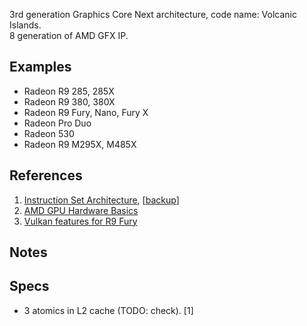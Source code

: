 3rd generation Graphics Core Next architecture, code name: Volcanic Islands.<br/>
8 generation of AMD GFX IP.

## Examples

* Radeon R9 285, 285X
* Radeon R9 380, 380X
* Radeon R9 Fury, Nano, Fury X
* Radeon Pro Duo
* Radeon 530
* Radeon R9 M295X, M485X

## References

1. [Instruction Set Architecture](https://www.amd.com/system/files/TechDocs/gcn3-instruction-set-architecture.pdf), [[backup](../pdf/AMD_gcn3_isa.pdf)]
2. [AMD GPU Hardware Basics](https://www.olcf.ornl.gov/wp-content/uploads/2019/10/ORNL_Application_Readiness_Workshop-AMD_GPU_Basics.pdf)
3. [Vulkan features for R9 Fury](https://vulkan.gpuinfo.org/listreports.php?devicename=AMD%20Radeon%20(TM)%20R9%20Fury%20Series)

## Notes


## Specs

* 3 atomics in L2 cache (TODO: check). [1]

